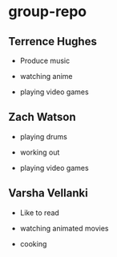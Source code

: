  # group-repo

## Terrence Hughes

- Produce music

- watching anime

- playing video games





## Zach Watson

- playing drums

- working out

- playing video games




## Varsha Vellanki

- Like to read

- watching  animated movies

- cooking
